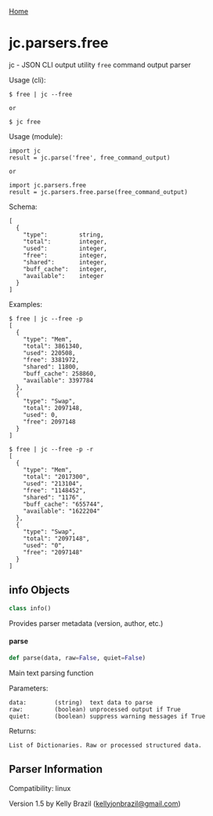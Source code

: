 [Home](https://kellyjonbrazil.github.io/jc/)
<a id="jc.parsers.free"></a>

# jc.parsers.free

jc - JSON CLI output utility `free` command output parser

Usage (cli):

    $ free | jc --free

    or

    $ jc free

Usage (module):

    import jc
    result = jc.parse('free', free_command_output)

    or

    import jc.parsers.free
    result = jc.parsers.free.parse(free_command_output)

Schema:

    [
      {
        "type":         string,
        "total":        integer,
        "used":         integer,
        "free":         integer,
        "shared":       integer,
        "buff_cache":   integer,
        "available":    integer
      }
    ]

Examples:

    $ free | jc --free -p
    [
      {
        "type": "Mem",
        "total": 3861340,
        "used": 220508,
        "free": 3381972,
        "shared": 11800,
        "buff_cache": 258860,
        "available": 3397784
      },
      {
        "type": "Swap",
        "total": 2097148,
        "used": 0,
        "free": 2097148
      }
    ]

    $ free | jc --free -p -r
    [
      {
        "type": "Mem",
        "total": "2017300",
        "used": "213104",
        "free": "1148452",
        "shared": "1176",
        "buff_cache": "655744",
        "available": "1622204"
      },
      {
        "type": "Swap",
        "total": "2097148",
        "used": "0",
        "free": "2097148"
      }
    ]

<a id="jc.parsers.free.info"></a>

## info Objects

```python
class info()
```

Provides parser metadata (version, author, etc.)

<a id="jc.parsers.free.parse"></a>

#### parse

```python
def parse(data, raw=False, quiet=False)
```

Main text parsing function

Parameters:

    data:        (string)  text data to parse
    raw:         (boolean) unprocessed output if True
    quiet:       (boolean) suppress warning messages if True

Returns:

    List of Dictionaries. Raw or processed structured data.

## Parser Information
Compatibility:  linux

Version 1.5 by Kelly Brazil (kellyjonbrazil@gmail.com)
